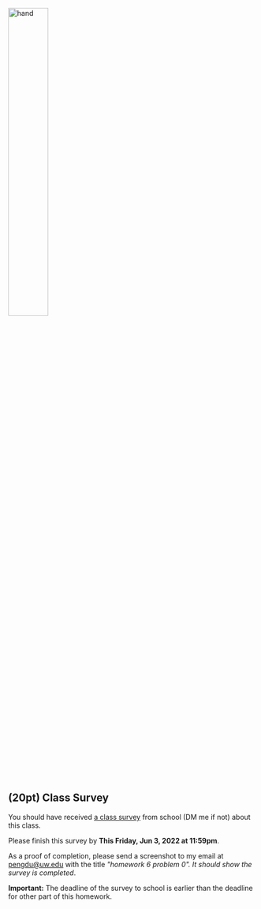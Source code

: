 <img src="https://user-images.githubusercontent.com/252020/171099669-880976af-1c7e-4933-a9cd-d58774470263.png"
     alt="hand"
     width="40%" />
     
## (20pt) Class Survey

You should have received [a class survey](https://uwb.iasystem.org/survey/27303) from school (DM me if not) about this class. 

Please finish this survey by **This Friday, Jun  3, 2022 at 11:59pm**.

As a proof of completion, please send a screenshot to my email at pengdu@uw.edu with the title *"homework 6 problem 0". It should show the survey is completed*. 

**Important:** The deadline of the survey to school is earlier than the deadline for other part of this homework. 
